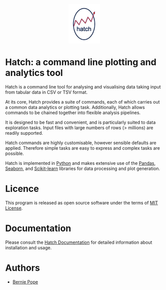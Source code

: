 <p align="center">
  <img src="docs/_static/hatch_logo_small.png" width="100" alt="logo">
</p>

# Hatch: a command line plotting and analytics tool

Hatch is a command line tool for analysing and visualising data taking input from tabular data in CSV or TSV format.

At its core, Hatch provides a suite of commands, each of which carries out a common data analytics or plotting task.
Additionally, Hatch allows commands to be chained together into flexible analysis pipelines.

It is designed to be fast and convenient, and is particularly suited to data exploration tasks. Input files with large numbers of rows (> millions) are readily supported.

Hatch commands are highly customisable, however sensible defaults are applied. Therefore simple tasks are easy to express
and complex tasks are possible.

Hatch is implemented in [Python](http://www.python.org/) and makes extensive use of the [Pandas](https://pandas.pydata.org/>), [Seaborn](https://seaborn.pydata.org/>), and [Scikit-learn](https://scikit-learn.org/) libraries for data processing and plot generation.

# Licence

This program is released as open source software under the terms of [MIT License](https://raw.githubusercontent.com/bjpop/hatch/master/LICENSE).

# Documentation

Please consult the [Hatch Documentation](https://bjpop.github.io/hatch/index.html) for detailed information about installation and usage.

# Authors

 * [Bernie Pope](http://www.berniepope.id.au/)
